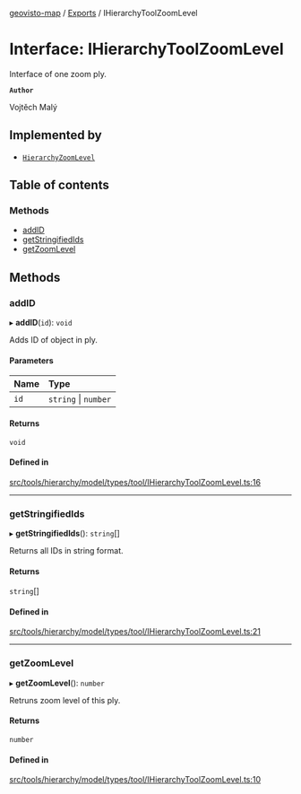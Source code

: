 [geovisto-map](../README.md) / [Exports](../modules.md) / IHierarchyToolZoomLevel

# Interface: IHierarchyToolZoomLevel

Interface of one zoom ply.

**`Author`**

Vojtěch Malý

## Implemented by

- [`HierarchyZoomLevel`](../classes/HierarchyZoomLevel.md)

## Table of contents

### Methods

- [addID](IHierarchyToolZoomLevel.md#addid)
- [getStringifiedIds](IHierarchyToolZoomLevel.md#getstringifiedids)
- [getZoomLevel](IHierarchyToolZoomLevel.md#getzoomlevel)

## Methods

### addID

▸ **addID**(`id`): `void`

Adds ID of object in ply.

#### Parameters

| Name | Type |
| :------ | :------ |
| `id` | `string` \| `number` |

#### Returns

`void`

#### Defined in

[src/tools/hierarchy/model/types/tool/IHierarchyToolZoomLevel.ts:16](https://github.com/geovisto/geovisto-map/blob/e22d774889dbc28cc1ec62933ecf6bab6690f172/src/tools/hierarchy/model/types/tool/IHierarchyToolZoomLevel.ts#L16)

___

### getStringifiedIds

▸ **getStringifiedIds**(): `string`[]

Returns all IDs in string format.

#### Returns

`string`[]

#### Defined in

[src/tools/hierarchy/model/types/tool/IHierarchyToolZoomLevel.ts:21](https://github.com/geovisto/geovisto-map/blob/e22d774889dbc28cc1ec62933ecf6bab6690f172/src/tools/hierarchy/model/types/tool/IHierarchyToolZoomLevel.ts#L21)

___

### getZoomLevel

▸ **getZoomLevel**(): `number`

Retruns zoom level of this ply.

#### Returns

`number`

#### Defined in

[src/tools/hierarchy/model/types/tool/IHierarchyToolZoomLevel.ts:10](https://github.com/geovisto/geovisto-map/blob/e22d774889dbc28cc1ec62933ecf6bab6690f172/src/tools/hierarchy/model/types/tool/IHierarchyToolZoomLevel.ts#L10)
